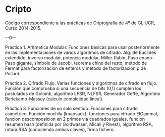 # Cripto
Código correspondiente a las prácticas de Criptografía de 4º de GI, UGR, Curso 2014-2015.

--0--

Práctica 1. Aritmetica Modular. Funciones básicas para usar posteriormente en las implementaciones de varios algoritmos de cifrado. Alg. de Euclides extendido, inverso modular, potencia modular, Miller-Rabin, Paso enano-Paso gigante, símbolo de Jacobi, teorema chino del resto, método de Fermat para factorización de enteros y método de factorización ρ de Pollard.

Práctica 2. Cifrado Flujo. Varias funciones y algoritmos de cifrado en flujo. Función que comprueba si una secuencia de bits (0,1) cumplen los postulados de Golomb, algoritmo LFSR, NLFSR, Generador Geffe, Algoritmo Berlekamp-Massey (calculo complejidad lineal).

Práctica 3. Funciones de un solo sentido. Funciones para cifrado asimétrico. Función mochila (knapsack), funciones para cifrado ElGammal, funcion descomposicion en 2 primos via cuadrados iguales, función resumen hash (definida por Goldwasser, Micali y Rivest), algoritmo RSA, rotura RSA (conociendo ambas claves), firma fichero.
